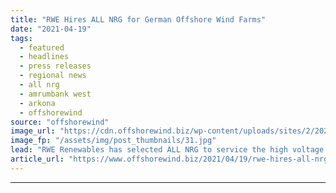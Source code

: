```yaml
---
title: "RWE Hires ALL NRG for German Offshore Wind Farms"
date: "2021-04-19"
tags: 
  - featured
  - headlines
  - press releases
  - regional news
  - all nrg
  - amrumbank west
  - arkona
  - offshorewind
source: "offshorewind"
image_url: "https://cdn.offshorewind.biz/wp-content/uploads/sites/2/2021/04/19122002/RWE-Hires-ALL-NRG-for-German-Offshore-Wind-Farms.jpg"
image_fp: "/assets/img/post_thumbnails/31.jpg"
lead: "RWE Renewables has selected ALL NRG to service the high voltage systems at the"
article_url: "https://www.offshorewind.biz/2021/04/19/rwe-hires-all-nrg-for-german-offshore-wind-farms/"
---
```


---
